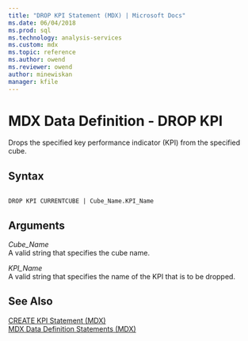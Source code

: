 ```yaml
---
title: "DROP KPI Statement (MDX) | Microsoft Docs"
ms.date: 06/04/2018
ms.prod: sql
ms.technology: analysis-services
ms.custom: mdx
ms.topic: reference
ms.author: owend
ms.reviewer: owend
author: minewiskan
manager: kfile
---
```

# MDX Data Definition - DROP KPI


  Drops the specified key performance indicator (KPI) from the specified cube.  
  
## Syntax  
  
```  
  
DROP KPI CURRENTCUBE | Cube_Name.KPI_Name   
```  
  
## Arguments  
 *Cube_Name*  
 A valid string that specifies the cube name.  
  
 *KPI_Name*  
 A valid string that specifies the name of the KPI that is to be dropped.  
  
## See Also  
 [CREATE KPI Statement &#40;MDX&#41;](../mdx/mdx-data-definition-create-kpi.md)   
 [MDX Data Definition Statements &#40;MDX&#41;](../mdx/mdx-data-definition-statements-mdx.md)  
  
  
